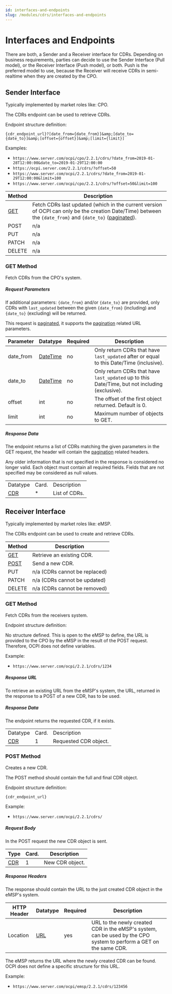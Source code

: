 ```yaml
---
id: interfaces-and-endpoints
slug: /modules/cdrs/interfaces-and-endpoints
---
```

# Interfaces and Endpoints

There are both, a Sender and a Receiver interface for CDRs. Depending on business requirements, parties can decide to
use the Sender Interface (Pull model), or the Receiver Interface (Push model), or both. Push is the preferred model to
use, because the Receiver will receive CDRs in semi-realtime when they are created by the CPO.

## Sender Interface

Typically implemented by market roles like: CPO.

The CDRs endpoint can be used to retrieve CDRs.

Endpoint structure definition:

`{cdr_endpoint_url}?[date_from={date_from}]&amp;[date_to={date_to}]&amp;[offset={offset}]&amp;[limit={limit}]`

Examples:

* `https://www.server.com/ocpi/cpo/2.2.1/cdrs/?date_from=2019-01-28T12:00:00&date_to=2019-01-29T12:00:00`
* `https://ocpi.server.com/2.2.1/cdrs/?offset=50`
* `https://www.server.com/ocpi/2.2.1/cdrs/?date_from=2019-01-29T12:00:00&limit=100`
* `https://www.server.com/ocpi/cpo/2.2.1/cdrs/?offset=50&limit=100`

| Method                  | Description                                                                                                                                                                                                                          |
|-------------------------|--------------------------------------------------------------------------------------------------------------------------------------------------------------------------------------------------------------------------------------|
| [GET](https://ocpi.dev) | Fetch CDRs last updated (which in the current version of OCPI can only be the creation Date/Time) between the `{date_from}` and `{date_to}` ([paginated](/04-transport-and-format/01-json-http-implementation-guide.md#pagination)). |
| POST                    | n/a                                                                                                                                                                                                                                  |
| PUT                     | n/a                                                                                                                                                                                                                                  |
| PATCH                   | n/a                                                                                                                                                                                                                                  |
| DELETE                  | n/a                                                                                                                                                                                                                                  |

### **GET** Method

Fetch CDRs from the CPO's system.

##### Request Parameters

If additional parameters: `{date_from}` and/or `{date_to}` are provided, only CDRs with `last_updated` between the given
`{date_from}` (including) and `{date_to}` (excluding) will be returned.

This request is [paginated](/04-transport-and-format/01-json-http-implementation-guide.md#pagination), it supports the
[pagination](/04-transport-and-format/01-json-http-implementation-guide.md#paginated-request) related URL parameters.

| Parameter | Datatype                                        | Required | Description                                                                                    |
|-----------|-------------------------------------------------|----------|------------------------------------------------------------------------------------------------|
| date_from | [DateTime](/07-types/01-intro.md#datetime-type) | no       | Only return CDRs that have `last_updated` after or equal to this Date/Time (inclusive).        |
| date_to   | [DateTime](/07-types/01-intro.md#datetime-type) | no       | Only return CDRs that have `last_updated` up to this Date/Time, but not including (exclusive). |
| offset    | int                                             | no       | The offset of the first object returned. Default is 0.                                         |
| limit     | int                                             | no       | Maximum number of objects to GET.                                                              |

##### Response Data

The endpoint returns a list of CDRs matching the given parameters in the GET request, the header will contain the
[pagination](/04-transport-and-format/01-json-http-implementation-guide.md#paginated-response) related headers.

Any older information that is not specified in the response is considered no longer valid. Each object must contain all
required fields. Fields that are not specified may be considered as null values.

|                         |       |               |
|-------------------------|-------|---------------|
| Datatype                | Card. | Description   |
| [CDR](https://ocpi.dev) | \*    | List of CDRs. |

## Receiver Interface

Typically implemented by market roles like: eMSP.

The CDRs endpoint can be used to create and retrieve CDRs.

| Method                   | Description                   |
|--------------------------|-------------------------------|
| [GET](https://ocpi.dev)  | Retrieve an existing CDR.     |
| [POST](https://ocpi.dev) | Send a new CDR.               |
| PUT                      | n/a (CDRs cannot be replaced) |
| PATCH                    | n/a (CDRs cannot be updated)  |
| DELETE                   | n/a (CDRs cannot be removed)  |

### GET Method

Fetch CDRs from the receivers system.

Endpoint structure definition:

No structure defined. This is open to the eMSP to define, the URL is provided to the CPO by the eMSP in the result of
the POST request. Therefore, OCPI does not define variables.

Example:

* `https://www.server.com/ocpi/2.2.1/cdrs/1234`

##### Response URL

To retrieve an existing URL from the eMSP's system, the URL, returned in the response to a POST of a new CDR, has to be
used.

##### Response Data

The endpoint returns the requested CDR, if it exists.

|                         |       |                       |
|-------------------------|-------|-----------------------|
| Datatype                | Card. | Description           |
| [CDR](https://ocpi.dev) | 1     | Requested CDR object. |

### POST Method

Creates a new CDR.

The POST method should contain the full and final CDR object.

Endpoint structure definition:

`{cdr_endpoint_url}`

Example:

* `https://www.server.com/ocpi/2.2.1/cdrs/`

##### Request Body

In the POST request the new CDR object is sent.

| Type                    | Card. | Description     |
|-------------------------|-------|-----------------|
| [CDR](https://ocpi.dev) | 1     | New CDR object. |

##### Response Headers

The response should contain the URL to the just created CDR object in the eMSP's system.

| HTTP Header | Datatype                              | Required | Description                                                                                                        |
|-------------|---------------------------------------|----------|--------------------------------------------------------------------------------------------------------------------|
| Location    | [URL](/07-types/01-intro.md#url-type) | yes      | URL to the newly created CDR in the eMSP's system, can be used by the CPO system to perform a GET on the same CDR. |

The eMSP returns the URL where the newly created CDR can be found. OCPI does not define a specific structure for this
URL.

Example:

* `https://www.server.com/ocpi/emsp/2.2.1/cdrs/123456`
